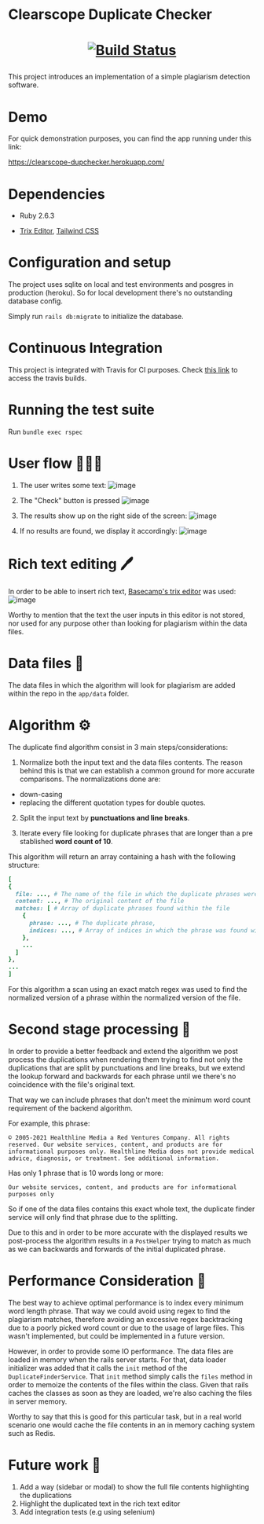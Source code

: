 # Clearscope Duplicate Checker

<h1 align="center">
  <p align="center">
    <a href="https://app.travis-ci.com/mochetts/dupchecker">
      <img alt="Build Status" src="https://app.travis-ci.com/mochetts/dupchecker.svg?branch=main"/>
    </a>
  </p>
</h1>

This project introduces an implementation of a simple plagiarism detection software.
# Demo

For quick demonstration purposes, you can find the app running under this link:

https://clearscope-dupchecker.herokuapp.com/
# Dependencies

* Ruby 2.6.3

* [Trix Editor](https://github.com/basecamp/trix), [Tailwind CSS](https://tailwindcss.com/)
# Configuration and setup

The project uses sqlite on local and test environments and posgres in production (heroku). So for local development there's no outstanding database config.

Simply run `rails db:migrate` to initialize the database.
# Continuous Integration

This project is integrated with Travis for CI purposes. Check [this link](https://app.travis-ci.com/github/mochetts/dupchecker) to access the travis builds.
# Running the test suite

Run `bundle exec rspec`

# User flow 🚶🏻‍♀️

1. The user writes some text:
![image](https://user-images.githubusercontent.com/3678598/131676159-85431acb-4bc4-4028-8b1b-d9f3d5c38c26.png)

2. The "Check" button is pressed
![image](https://user-images.githubusercontent.com/3678598/131676261-b925cfe8-2c15-4f5f-8b91-a5fced37a323.png)

3. The results show up on the right side of the screen:
![image](https://user-images.githubusercontent.com/3678598/131676402-87885fd3-ab7c-40a6-a89b-2541e05893e2.png)

4. If no results are found,  we display it accordingly:
![image](https://user-images.githubusercontent.com/3678598/131694469-cfc59c40-c8d1-4d64-b71b-e4e16a379843.png)

# Rich text editing 🖊️

In order to be able to insert rich text, [Basecamp's trix editor](https://github.com/basecamp/trix) was used:
![image](https://user-images.githubusercontent.com/3678598/131677512-5c120c55-6c6a-4eea-91c7-9429ecb8360c.png)

Worthy to mention that the text the user inputs in this editor is not stored, nor used for any purpose other than looking for plagiarism within the data files.

# Data files 📄

The data files in which the algorithm will look for plagiarism are added within the repo in the `app/data` folder.

# Algorithm  ⚙️

The duplicate find algorithm consist in 3 main steps/considerations:

1. Normalize both the input text and the data files contents. The reason behind this is that we can establish a common ground for more accurate comparisons. The normalizations done are:
 - down-casing
 - replacing the different quotation types for double quotes.

2. Split the input text by **punctuations and line breaks**.

3. Iterate every file looking for duplicate phrases that are longer than a pre stablished **word count of 10**.

This algorithm will return an array containing a hash with the following structure:
```rb
[
{
  file: ..., # The name of the file in which the duplicate phrases were found
  content: ..., # The original content of the file
  matches: [ # Array of duplicate phrases found within the file
    {
      phrase: ..., # The duplicate phrase,
      indices: ..., # Array of indices in which the phrase was found within the file
    },
    ...
  ]
},
...
]
```

For this algorithm a scan using an exact match regex was used to find the normalized version of a phrase within the normalized version of the file.

# Second stage processing 🔨

In order to provide a better feedback and extend the algorithm we post process the duplications when rendering them trying to find not only the duplications that are split by punctuations and line breaks, but we extend the lookup forward and backwards for each phrase until we there's no coincidence with the file's original text.

That way we can include phrases that don't meet the minimum word count requirement of the backend algorithm.

For example, this phrase:
```
© 2005-2021 Healthline Media a Red Ventures Company. All rights reserved. Our website services, content, and products are for informational purposes only. Healthline Media does not provide medical advice, diagnosis, or treatment. See additional information.
```

Has only 1 phrase that is 10 words long or more:
```
Our website services, content, and products are for informational purposes only
```

So if one of the data files contains this exact whole text, the duplicate finder service will only find that phrase due to the splitting.

Due to this and in order to be more accurate with the displayed results we post-process the algorithm results in a `PostHelper` trying to match as much as we can backwards and forwards of the initial duplicated phrase.

# Performance Consideration 🚀

The best way to achieve optimal performance is to index every minimum word length phrase. That way we could avoid using regex to find the plagiarism matches, therefore avoiding an excessive regex backtracking due to a poorly picked word count or due to the usage of large files.  This wasn't implemented, but could be implemented in a future version.

However, in order to provide some IO performance. The data files are loaded in memory when the rails server starts. For that, data loader initializer was added that it calls the `init` method of the `DuplicateFinderService`. That `init` method simply calls the `files` method in order to memoize the contents of the files within the class. Given that rails caches the classes as soon as they are loaded, we're also caching the files in server memory.

Worthy to say that this is good for this particular task, but in a real world scenario one would cache the file contents in an in memory caching system such as Redis.

# Future work 🔮

1. Add a way (sidebar or modal) to show the full file contents highlighting the duplications
2. Highlight the duplicated text in the rich text editor
3. Add integration tests (e.g using selenium)